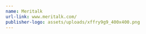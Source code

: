 ```yaml
---
name: Meritalk
url-link: www.meritalk.com/
publisher-logo: assets/uploads/xffry9g9_400x400.png
---
```

